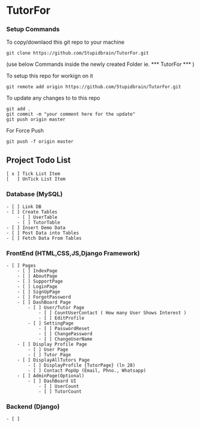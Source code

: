 # TutorFor


### Setup Commands

To copy/downlaod this git repo to your machine
```
git clone https://github.com/5tupidbrain/TutorFor.git
```
(use below Commands inside the newly created Folder ie. *** TutorFor *** )

To setup this repo for workign on it 
```
git remote add origin https://github.com/5tupidbrain/TutorFor.git
```

To update any changes to to this repo 
```
git add .
git commit -m "your comment here for the update"
git push origin master
```

For Force Push
```
git push -f origin master
```

## Project Todo List
```
[ x ] Tick List Item
[   ] UnTick List Item

```

### Database (MySQL)
    - [ ] Link DB 
    - [ ] Create Tables
        - [ ] UserTable
        - [ ] TutorTable
    - [ ] Insert Demo Data
    - [ ] Post Data into Tables
    - [ ] Fetch Data From Tables

### FrontEnd (HTML,CSS,JS,Django Framework)
    - [ ] Pages
        - [ ] IndexPage
        - [ ] AboutPage
        - [ ] SupportPage
        - [ ] LoginPage
        - [ ] SignUpPage
        - [ ] ForgotPassword
        - [ ] DashBoard Page
            - [ ] User/Tutor Page
                - [ ] CountUserContact ( How many User Shows Interest )
                - [ ] EditProfile
            - [ ] SettingPage
                - [ ] PasswordReset
                - [ ] ChangePassword
                - [ ] ChangeUserName
        - [ ] Display Profile Page
            - [ ] User Page
            - [ ] Tutor Page
        - [ ] DisplayAllTutors Page
            - [ ] DisplayProfile {TutorPage} (ln 28)
            - [ ] Contact PopUp (Email, Phno., Whatsapp)
        - [ ] AdminPage(Optional)
            - [ ] DashBoard UI
                - [ ] UserCount
                - [ ] TutorCount

### Backend (Django)
    - [ ]